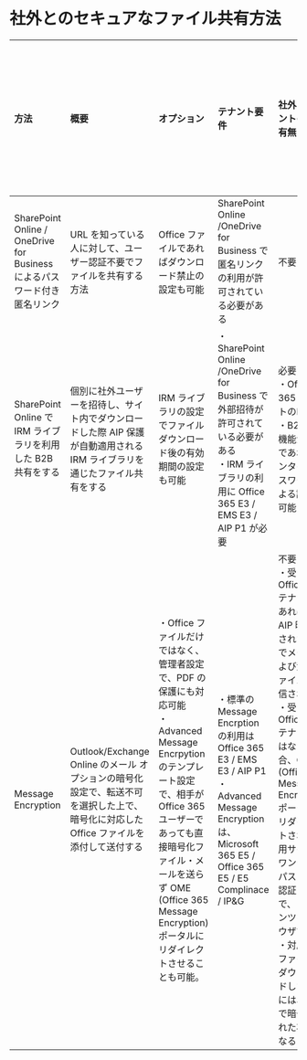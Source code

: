 # 社外とのセキュアなファイル共有方法   


|  方法 | 概要 | オプション | テナント要件 | 社外アカウントの必要有無 | ファイルの二次利用制限 |   
|:---|:---|:---|:---|:---|:---|
| SharePoint Online / OneDrive for Business によるパスワード付き匿名リンク | URL を知っている人に対して、ユーザー認証不要でファイルを共有する方法 | Office ファイルであればダウンロード禁止の設定も可能 | SharePoint Online /OneDrive for Business で匿名リンクの利用が許可されている必要がある | 不要 | 不可 |
| SharePoint Online で IRM ライブラリを利用した B2B 共有をする | 個別に社外ユーザーを招待し、サイト内でダウンロードした際 AIP 保護が自動適用される IRM ライブラリを通じたファイル共有をする | IRM ライブラリの設定でファイル ダウンロード後の有効期間の設定も可能 | ・SharePoint Online /OneDrive for Business で外部招待が許可されている必要がある<br>・IRM ライブラリの利用に Office 365 E3 / EMS E3 / AIP P1 が必要 |  必要<br>・Office 365 テナントのID<br>・B2B 統合機能が有効であればワンタイム パスワードによる認証も可能 | 可能 |
| Message Encryption | Outlook/Exchange Online のメール オプションの暗号化設定で、転送不可を選択した上で、暗号化に対応した Office ファイルを添付して送付する | ・Office ファイルだけではなく、管理者設定で、PDF の保護にも対応可能<br>・Advanced Message Encrpytion のテンプレート設定で、相手が Office 365 ユーザーであっても直接暗号化ファイル・メールを送らず OME (Office 365 Message Encryption)ポータルにリダイレクトさせることも可能。 | ・標準の Message Encrption の利用は Office 365 E3 / EMS E3 / AIP P1<br>・Advanced Message Encryption は、Microsoft 365 E5 / Office 365 E5 / E5 Complinace / IP&G | 不要<br>・受け手が Office 365 テナントであれば、AIP 暗号化された状態でメールおよび添付ファイルが送信される<br>・受け手が Office 365 テナントではない場合、OME (Office 365 Message Encryption)ポータルにリダイレクトされ、専用サイトでワンタイム パスコード認証した上で、コンテンツをブラウザで表示<br>・対応したファイルをダウンロードした場合には、AIP で暗号化された状態となる<br> | 可能 | 


